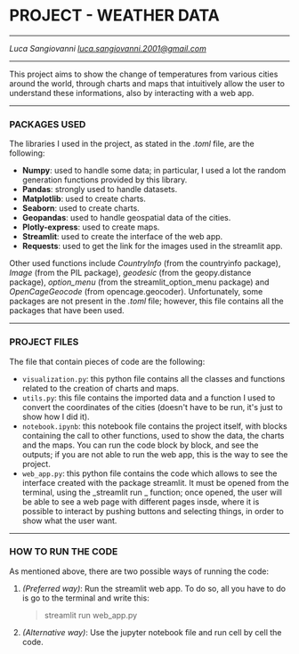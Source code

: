 # PROJECT - WEATHER DATA
___
*Luca Sangiovanni <luca.sangiovanni.2001@gmail.com>*
___

This project aims to show the change of temperatures from various cities around the world, through charts and maps that intuitively allow the user to understand these informations, also by interacting with a web app.

---

### PACKAGES USED

The libraries I used in the project, as stated in the ._toml_ file, are the following:
- **Numpy**: used to handle some data; in particular, I used a lot the random generation functions provided by this library.
- **Pandas**: strongly used to handle datasets.
- **Matplotlib**: used to create charts.
- **Seaborn**: used to create charts.
- **Geopandas**: used to handle geospatial data of the cities.
- **Plotly-express**: used to create maps.
- **Streamlit**: used to create the interface of the web app.
- **Requests**: used to get the link for the images used in the streamlit app.

Other used functions include _CountryInfo_ (from the countryinfo package), _Image_ (from the PIL package), _geodesic_ (from the geopy.distance package), _option_menu_ (from the streamlit_option_menu package) and _OpenCageGeocode_ (from opencage.geocoder).
Unfortunately, some packages are not present in the _.toml_ file; however, this file contains all the packages that have been used.

---

### PROJECT FILES

The file that contain pieces of code are the following:
- `visualization.py`: this python file contains all the classes and functions related to the creation of charts and maps.
- `utils.py`:  this file contains the imported data and a function I used to convert the coordinates of the cities (doesn't have to be run, it's just to show how I did it).
- `notebook.ipynb`: this notebook file contains the project itself, with blocks containing the call to other functions, used to show the data, the charts and the maps. You can run the code block by block, and see the outputs; if you are not able to run the web app, this is the way to see the project.
- `web_app.py`: this python file contains the code which allows to see the interface created with the package streamlit. It must be opened from the terminal, using the _streamlit run _ function; once opened, the user will be able to see a web page with different pages insde, where it is possible to interact by pushing buttons and selecting things, in order to show what the user want.

---

### HOW TO RUN THE CODE

As mentioned above, there are two possible ways of running the code:
1. _(Preferred way)_: Run the streamlit web app. To do so, all you have to do is go to the terminal and write this:
   > streamlit run web_app.py
   
2.  _(Alternative way)_: Use the jupyter notebook file and run cell by cell the code.

